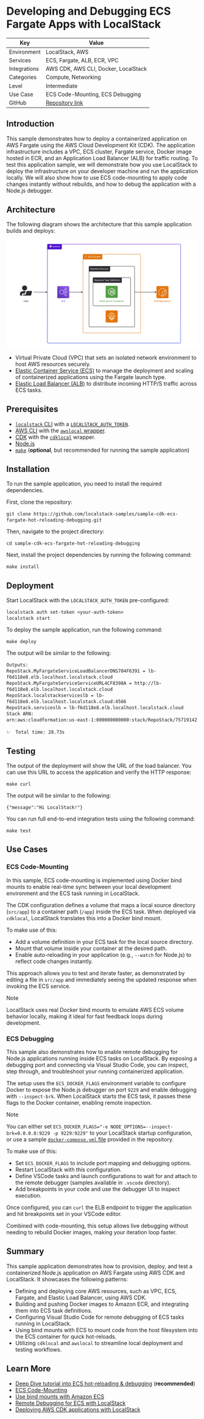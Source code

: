 # Developing and Debugging ECS Fargate Apps with LocalStack

| Key          | Value                                                                       |
| ------------ | --------------------------------------------------------------------------- |
| Environment  | LocalStack, AWS                                                             |
| Services     | ECS, Fargate, ALB, ECR, VPC                                                 |
| Integrations | AWS CDK, AWS CLI, Docker, LocalStack                                        |
| Categories   | Compute, Networking                                                         |
| Level        | Intermediate                                                                |
| Use Case     | ECS Code-Mounting, ECS Debugging                                            |
| GitHub       | [Repository link](https://github.com/localstack-samples/sample-cdk-ecs-fargate-hot-reloading-debugging) |

## Introduction

This sample demonstrates how to deploy a containerized application on AWS Fargate using the AWS Cloud Development Kit (CDK). The application infrastructure includes a VPC, ECS cluster, Fargate service, Docker image hosted in ECR, and an Application Load Balancer (ALB) for traffic routing. To test this application sample, we will demonstrate how you use LocalStack to deploy the infrastructure on your developer machine and run the application locally. We will also show how to use ECS code-mounting to apply code changes instantly without rebuilds, and how to debug the application with a Node.js debugger.

## Architecture

The following diagram shows the architecture that this sample application builds and deploys:

![Architecture](./images/architecture.png)

-   Virtual Private Cloud (VPC) that sets an isolated network environment to host AWS resources securely.
-   [Elastic Container Service (ECS)](https://docs.localstack.cloud/user-guide/aws/ecs/) to manage the deployment and scaling of containerized applications using the Fargate launch type.
-   [Elastic Load Balancer (ALB)](https://docs.localstack.cloud/user-guide/aws/elb/) to distribute incoming HTTP/S traffic across ECS tasks.

## Prerequisites

- [`localstack` CLI](https://docs.localstack.cloud/getting-started/installation/#localstack-cli) with a [`LOCALSTACK_AUTH_TOKEN`](https://docs.localstack.cloud/getting-started/auth-token/).
- [AWS CLI](https://docs.localstack.cloud/user-guide/integrations/aws-cli/) with the [`awslocal` wrapper](https://docs.localstack.cloud/user-guide/integrations/aws-cli/#localstack-aws-cli-awslocal).
- [CDK](https://docs.localstack.cloud/user-guide/integrations/aws-cdk/) with the [`cdklocal`](https://www.npmjs.com/package/aws-cdk-local) wrapper.
- [Node.js](https://nodejs.org/en/download/)
- [`make`](https://www.gnu.org/software/make/) (**optional**, but recommended for running the sample application)

## Installation

To run the sample application, you need to install the required dependencies.

First, clone the repository:

```shell
git clone https://github.com/localstack-samples/sample-cdk-ecs-fargate-hot-reloading-debugging.git
```

Then, navigate to the project directory:

```shell
cd sample-cdk-ecs-fargate-hot-reloading-debugging
```

Next, install the project dependencies by running the following command:

```shell
make install
```

## Deployment

Start LocalStack with the `LOCALSTACK_AUTH_TOKEN` pre-configured:

```shell
localstack auth set-token <your-auth-token>
localstack start
```

To deploy the sample application, run the following command:

```shell
make deploy
```

The output will be similar to the following:

```shell
Outputs:
RepoStack.MyFargateServiceLoadBalancerDNS704F6391 = lb-f6d118e8.elb.localhost.localstack.cloud
RepoStack.MyFargateServiceServiceURL4CF8398A = http://lb-f6d118e8.elb.localhost.localstack.cloud
RepoStack.localstackserviceslb = lb-f6d118e8.elb.localhost.localstack.cloud:4566
RepoStack.serviceslb = lb-f6d118e8.elb.localhost.localstack.cloud
Stack ARN:
arn:aws:cloudformation:us-east-1:000000000000:stack/RepoStack/75719142

✨  Total time: 28.73s
```

## Testing

The output of the deployment will show the URL of the load balancer. You can use this URL to access the application and verify the HTTP response:

```shell
make curl
```

The output will be similar to the following:

```shell
{"message":"Hi LocalStack!"}
```

You can run full end-to-end integration tests using the following command:

```shell
make test
```

## Use Cases

### ECS Code-Mounting

In this sample, ECS code-mounting is implemented using Docker bind mounts to enable real-time sync between your local development environment and the ECS task running in LocalStack.

The CDK configuration defines a volume that maps a local source directory (`src/app`) to a container path (`/app`) inside the ECS task. When deployed via `cdklocal`, LocalStack translates this into a Docker bind mount.

To make use of this:

-   Add a volume definition in your ECS task for the local source directory.
-   Mount that volume inside your container at the desired path.
-   Enable auto-reloading in your application (e.g., `--watch` for Node.js) to reflect code changes instantly.

This approach allows you to test and iterate faster, as demonstrated by editing a file in `src/app` and immediately seeing the updated response when invoking the ECS service.

> [!NOTE]
> LocalStack uses real Docker bind mounts to emulate AWS ECS volume behavior locally, making it ideal for fast feedback loops during development.

### ECS Debugging

This sample also demonstrates how to enable remote debugging for Node.js applications running inside ECS tasks on LocalStack. By exposing a debugging port and connecting via Visual Studio Code, you can inspect, step through, and troubleshoot your running containerized application.

The setup uses the `ECS_DOCKER_FLAGS` environment variable to configure Docker to expose the Node.js debugger on port `9229` and enable debugging with `--inspect-brk`. When LocalStack starts the ECS task, it passes these flags to the Docker container, enabling remote inspection.

> [!NOTE]
> You can either set `ECS_DOCKER_FLAGS="-e NODE_OPTIONS=--inspect-brk=0.0.0.0:9229 -p 9229:9229"` to your LocalStack startup configuration, or use a sample [`docker-compose.yml` file](devops-tooling/docker-compose.yml) provided in the repository.

To make use of this:

-   Set `ECS_DOCKER_FLAGS` to include port mapping and debugging options.
-   Restart LocalStack with this configuration.
-   Define VSCode tasks and launch configurations to wait for and attach to the remote debugger (samples available in `.vscode` directory).
-   Add breakpoints in your code and use the debugger UI to inspect execution.

Once configured, you can `curl` the ELB endpoint to trigger the application and hit breakpoints set in your VSCode editor. 

Combined with code-mounting, this setup allows live debugging without needing to rebuild Docker images, making your iteration loop faster.

## Summary

This sample application demonstrates how to provision, deploy, and test a containerized Node.js application on AWS Fargate using AWS CDK and LocalStack. It showcases the following patterns:

-   Defining and deploying core AWS resources, such as VPC, ECS, Fargate, and Elastic Load Balancer, using AWS CDK.
-   Building and pushing Docker images to Amazon ECR, and integrating them into ECS task definitions.    
-   Configuring Visual Studio Code for remote debugging of ECS tasks running in LocalStack.
-   Using bind mounts with ECS to mount code from the host filesystem into the ECS container for quick hot-reloads.
-   Utilizing `cdklocal` and `awslocal` to streamline local deployment and testing workflows.

## Learn More

- [Deep Dive tutorial into ECS hot-reloading & debugging](https://blog.localstack.cloud/developing-debugging-aws-ecs-tasks-localstack-vs-code/) (**recommended**)
- [ECS Code-Mounting](https://docs.localstack.cloud/user-guide/aws/ecs/#mounting-local-directories-for-ecs-tasks)
- [Use bind mounts with Amazon ECS](https://docs.aws.amazon.com/AmazonECS/latest/developerguide/bind-mounts.html)
- [Remote Debugging for ECS with LocalStack](https://docs.localstack.cloud/user-guide/aws/ecs/#remote-debugging)
- [Deploying AWS CDK applications with LocalStack](https://docs.localstack.cloud/user-guide/integrations/aws-cdk/)

